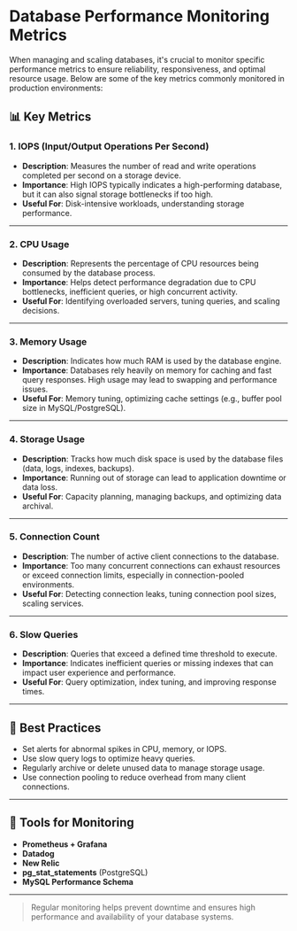 # Database Performance Monitoring Metrics

When managing and scaling databases, it's crucial to monitor specific performance metrics to ensure reliability, responsiveness, and optimal resource usage. Below are some of the key metrics commonly monitored in production environments:

## 📊 Key Metrics

### 1. IOPS (Input/Output Operations Per Second)
- **Description**: Measures the number of read and write operations completed per second on a storage device.
- **Importance**: High IOPS typically indicates a high-performing database, but it can also signal storage bottlenecks if too high.
- **Useful For**: Disk-intensive workloads, understanding storage performance.

---

### 2. CPU Usage
- **Description**: Represents the percentage of CPU resources being consumed by the database process.
- **Importance**: Helps detect performance degradation due to CPU bottlenecks, inefficient queries, or high concurrent activity.
- **Useful For**: Identifying overloaded servers, tuning queries, and scaling decisions.

---

### 3. Memory Usage
- **Description**: Indicates how much RAM is used by the database engine.
- **Importance**: Databases rely heavily on memory for caching and fast query responses. High usage may lead to swapping and performance issues.
- **Useful For**: Memory tuning, optimizing cache settings (e.g., buffer pool size in MySQL/PostgreSQL).

---

### 4. Storage Usage
- **Description**: Tracks how much disk space is used by the database files (data, logs, indexes, backups).
- **Importance**: Running out of storage can lead to application downtime or data loss.
- **Useful For**: Capacity planning, managing backups, and optimizing data archival.

---

### 5. Connection Count
- **Description**: The number of active client connections to the database.
- **Importance**: Too many concurrent connections can exhaust resources or exceed connection limits, especially in connection-pooled environments.
- **Useful For**: Detecting connection leaks, tuning connection pool sizes, scaling services.

---

### 6. Slow Queries
- **Description**: Queries that exceed a defined time threshold to execute.
- **Importance**: Indicates inefficient queries or missing indexes that can impact user experience and performance.
- **Useful For**: Query optimization, index tuning, and improving response times.

---

## 📌 Best Practices

- Set alerts for abnormal spikes in CPU, memory, or IOPS.
- Use slow query logs to optimize heavy queries.
- Regularly archive or delete unused data to manage storage usage.
- Use connection pooling to reduce overhead from many client connections.

---

## 🔧 Tools for Monitoring

- **Prometheus + Grafana**
- **Datadog**
- **New Relic**
- **pg_stat_statements** (PostgreSQL)
- **MySQL Performance Schema**

---

> Regular monitoring helps prevent downtime and ensures high performance and availability of your database systems.

